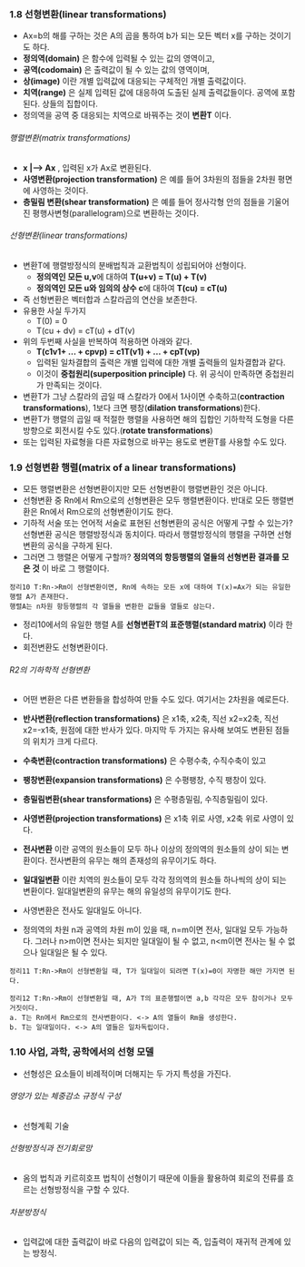 ### 1.8 선형변환(linear transformations)
- Ax=b의 해를 구하는 것은 A의 곱을 통하여 b가 되는 모든 벡터 x를 구하는 것이기도 하다.
- **정의역(domain)** 은 함수에 입력될 수 있는 값의 영역이고,
- **공역(codomain)** 은 출력값이 될 수 있는 값의 영역이며,
- **상(image)** 이란 개별 입력값에 대응되는 구체적인 개별 출력값이다.
- **치역(range)** 은 실제 입력된 값에 대응하여 도출된 실제 출력값들이다. 공역에 포함된다. 상들의 집합이다.
- 정의역을 공역 중 대응되는 치역으로 바꿔주는 것이 **변환T** 이다.

###### 행렬변환(matrix transformations)
- **x |--> Ax** ,  입력된 x가 Ax로 변환된다.
- **사영변환(projection transformation)** 은 예를 들어 3차원의 점들을 2차원 평면에 사영하는 것이다.
- **층밀림 변환(shear transformation)** 은 예를 들어 정사각형 안의 점들을 기울어진 평행사변형(parallelogram)으로 변환하는 것이다.

###### 선형변환(linear transformations)
- 변환T에 행렬방정식의 분배법칙과 교환법칙이 성립되어야 선형이다.
  - **정의역인 모든 u,v**에 대하여 **T(u+v) = T(u) + T(v)**
  - **정의역인 모든 u와 임의의 상수 c**에 대하여 **T(cu) = cT(u)**
- 즉 선형변환은 벡터합과 스칼라곱의 연산을 보존한다.
- 유용한 사실 두가지
  - T(0) = 0
  - T(cu + dv) =  cT(u) + dT(v)
- 위의 두번째 사실을 반복하여 적용하면 아래와 같다.
  - **T(c1v1+ ... + cpvp) = c1T(v1) + ... + cpT(vp)**
  - 입력된 일차결합의 출력은 개별 입력에 대한 개별 출력들의 일차결합과 같다.
  - 이것이 **중첩원리(superposition principle)** 다. 위 공식이 만족하면 중첩원리가 만족되는 것이다.
- 변환T가 그냥 스칼라의 곱일 때 스칼라가 0에서 1사이면 수축하고(**contraction transformations**), 1보다 크면 팽창(**dilation transformations**)한다.
- 변환T가 행렬의 곱일 때 적절한 행렬을 사용하면 해의 집합인 기하학적 도형을 다른 방향으로 회전시킬 수도 있다.(**rotate transformations**)
- 또는 입력된 자료형을 다른 자료형으로 바꾸는 용도로 변환T를 사용할 수도 있다.

### 1.9 선형변환 행렬(matrix of a linear transformations)
- 모든 행렬변환은 선형변환이지만 모든 선형변환이 행렬변환인 것은 아니다.
- 선형변환 중 Rn에서 Rm으로의 선형변환은 모두 행렬변환이다. 반대로 모든 행렬변환은 Rn에서 Rm으로의 선형변환이기도 한다.
- 기하적 서술 또는 언어적 서술로 표현된 선형변환의 공식은 어떻게 구할 수 있는가? 선형변환 공식은 행렬방정식과 동치이다. 따라서 행렬방정식의 행렬을 구하면 선형변환의 공식을 구하게 된다.
- 그러면 그 행렬은 어떻게 구할까? **정의역의 항등행렬의 열들의 선형변환 결과를 모은 것** 이 바로 그 행렬이다.

```
정리10 T:Rn->Rm이 선형변환이면, Rn에 속하는 모든 x에 대하여 T(x)=Ax가 되는 유일한 행렬 A가 존재한다.
행렬A는 n차원 항등행렬의 각 열들을 변환한 값들을 열들로 삼는다.
```

- 정리10에서의 유일한 행렬 A를 **선형변환T의 표준행렬(standard matrix)** 이라 한다.
- 회전변환도 선형변환이다.

###### R2의 기하학적 선형변환
- 어떤 변환은 다른 변환들을 합성하여 만들 수도 있다. 여기서는 2차원을 예로든다.
- **반사변환(reflection transformations)** 은 x1축, x2축, 직선 x2=x2축, 직선 x2=-x1축, 원점에 대한 반사가 있다. 마지막 두 가지는 유사해 보여도 변환된 점들의 위치가 크게 다르다.
- **수축변환(contraction transformations)** 은 수평수축, 수직수축이 있고
- **팽창변환(expansion transformations)** 은 수평팽창, 수직 팽창이 있다.
- **층밀림변환(shear transformations)** 은 수평층밀림, 수직층밀림이 있다.
- **사영변환(projection transformations)** 은 x1축 위로 사영, x2축 위로 사영이 있다.

- **전사변환** 이란 공역의 원소들이 모두 하나 이상의 정의역의 원소들의 상이 되는 변환이다. 전사변환의 유무는 해의 존재성의 유무이기도 하다.
- **일대일변환** 이란 치역의 원소들이 모두 각각 정의역의 원소들 하나씩의 상이 되는 변환이다. 일대일변환의 유무는 해의 유일성의 유무이기도 한다.
- 사영변환은 전사도 일대일도 아니다.
- 정의역의 차원 n과 공역의 차원 m이 있을 때, n=m이면 전사, 일대일 모두 가능하다. 그러나 n>m이면 전사는 되지만 일대일이 될 수 없고, n<m이면 전사는 될 수 없으나 일대일은 될 수 있다.

```
정리11 T:Rn->Rm이 선형변환일 때, T가 일대일이 되려면 T(x)=0이 자명한 해만 가지면 된다.
```

```
정리12 T:Rn->Rm이 선형변환일 때, A가 T의 표준행렬이면 a,b 각각은 모두 참이거나 모두 거짓이다.
a. T는 Rn에서 Rm으로의 전사변환이다. <-> A의 열들이 Rm을 생성한다.
b. T는 일대일이다. <-> A의 열들은 일차독립이다.
```

### 1.10 사업, 과학, 공학에서의 선형 모델
- 선형성은 요소들이 비례적이며 더해지는 두 가지 특성을 가진다.
###### 영양가 있는 체중감소 규정식 구성
- 선형계획 기술

###### 선형방정식과 전기회로망
- 옴의 법칙과 키르히호프 법칙이 선형이기 때문에 이들을 활용하여 회로의 전류를 흐르는 선형방정식을 구할 수 있다.

###### 차분방정식
- 입력값에 대한 출력값이 바로 다음의 입력값이 되는 즉, 입출력이 재귀적 관계에 있는 방정식.
